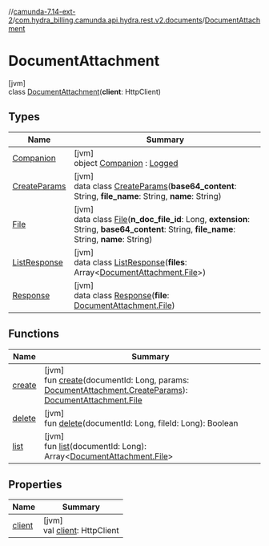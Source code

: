 //[camunda-7.14-ext-2](../../../index.md)/[com.hydra_billing.camunda.api.hydra.rest.v2.documents](../index.md)/[DocumentAttachment](index.md)

# DocumentAttachment

[jvm]\
class [DocumentAttachment](index.md)(**client**: HttpClient)

## Types

| Name | Summary |
|---|---|
| [Companion](-companion/index.md) | [jvm]<br>object [Companion](-companion/index.md) : [Logged](../../com.hydra_billing.camunda.Logger/-logged/index.md) |
| [CreateParams](-create-params/index.md) | [jvm]<br>data class [CreateParams](-create-params/index.md)(**base64_content**: String, **file_name**: String, **name**: String) |
| [File](-file/index.md) | [jvm]<br>data class [File](-file/index.md)(**n_doc_file_id**: Long, **extension**: String, **base64_content**: String, **file_name**: String, **name**: String) |
| [ListResponse](-list-response/index.md) | [jvm]<br>data class [ListResponse](-list-response/index.md)(**files**: Array<[DocumentAttachment.File](-file/index.md)>) |
| [Response](-response/index.md) | [jvm]<br>data class [Response](-response/index.md)(**file**: [DocumentAttachment.File](-file/index.md)) |

## Functions

| Name | Summary |
|---|---|
| [create](create.md) | [jvm]<br>fun [create](create.md)(documentId: Long, params: [DocumentAttachment.CreateParams](-create-params/index.md)): [DocumentAttachment.File](-file/index.md) |
| [delete](delete.md) | [jvm]<br>fun [delete](delete.md)(documentId: Long, fileId: Long): Boolean |
| [list](list.md) | [jvm]<br>fun [list](list.md)(documentId: Long): Array<[DocumentAttachment.File](-file/index.md)> |

## Properties

| Name | Summary |
|---|---|
| [client](client.md) | [jvm]<br>val [client](client.md): HttpClient |
